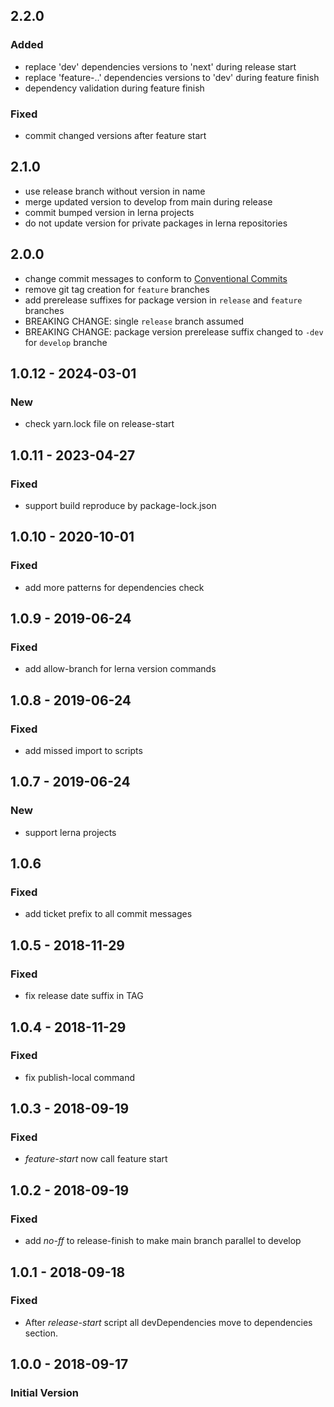 ## 2.2.0

### Added
- replace 'dev' dependencies versions to 'next' during release start
- replace 'feature-..' dependencies versions to 'dev' during feature finish
- dependency validation during feature finish

### Fixed
- commit changed versions after feature start

## 2.1.0
- use release branch without version in name
- merge updated version to develop from main during release
- commit bumped version in lerna projects
- do not update version for private packages in lerna repositories

## 2.0.0
- change commit messages to conform to [Conventional Commits](https://www.conventionalcommits.org/en/v1.0.0/)
- remove git tag creation for `feature` branches
- add prerelease suffixes for package version in `release` and `feature` branches
- BREAKING CHANGE: single `release` branch assumed
- BREAKING CHANGE: package version prerelease suffix changed to `-dev` for `develop` branche

## 1.0.12 - 2024-03-01

### New

- check yarn.lock file on release-start

## 1.0.11 - 2023-04-27

### Fixed

- support build reproduce by package-lock.json

## 1.0.10 - 2020-10-01

### Fixed

- add more patterns for dependencies check

## 1.0.9 - 2019-06-24

### Fixed

- add allow-branch for lerna version commands

## 1.0.8 - 2019-06-24
### Fixed
- add missed import to scripts

## 1.0.7 - 2019-06-24
### New
- support lerna projects

## 1.0.6
### Fixed

- add ticket prefix to all commit messages

## 1.0.5 - 2018-11-29
### Fixed
- fix release date suffix in TAG

## 1.0.4 - 2018-11-29
### Fixed
- fix publish-local command

## 1.0.3 - 2018-09-19
### Fixed
- _feature-start_ now call feature start

## 1.0.2 - 2018-09-19
### Fixed

- add _no-ff_ to release-finish to make main branch parallel to develop

## 1.0.1 - 2018-09-18
### Fixed
- After _release-start_ script all devDependencies move to dependencies section.

## 1.0.0 - 2018-09-17
### Initial Version
  